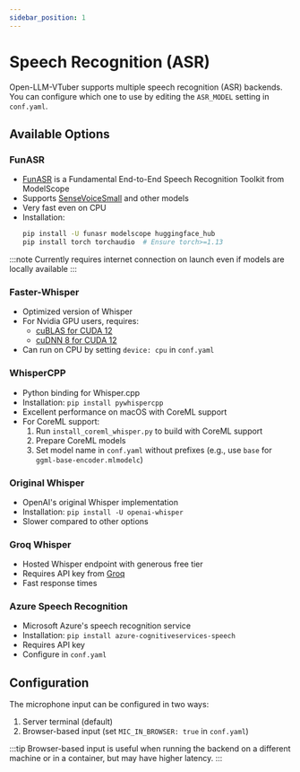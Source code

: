```yaml
---
sidebar_position: 1
---
```


# Speech Recognition (ASR)

Open-LLM-VTuber supports multiple speech recognition (ASR) backends. You can configure which one to use by editing the `ASR_MODEL` setting in `conf.yaml`.

## Available Options

### FunASR
- [FunASR](https://github.com/modelscope/FunASR) is a Fundamental End-to-End Speech Recognition Toolkit from ModelScope
- Supports [SenseVoiceSmall](https://github.com/FunAudioLLM/SenseVoice) and other models
- Very fast even on CPU
- Installation:
  ```bash
  pip install -U funasr modelscope huggingface_hub
  pip install torch torchaudio  # Ensure torch>=1.13
  ```
:::note
Currently requires internet connection on launch even if models are locally available
:::

### Faster-Whisper
- Optimized version of Whisper
- For Nvidia GPU users, requires:
  - [cuBLAS for CUDA 12](https://developer.nvidia.com/cublas)
  - [cuDNN 8 for CUDA 12](https://developer.nvidia.com/cudnn)
- Can run on CPU by setting `device: cpu` in `conf.yaml`

### WhisperCPP
- Python binding for Whisper.cpp
- Installation: `pip install pywhispercpp`
- Excellent performance on macOS with CoreML support
- For CoreML support:
  1. Run `install_coreml_whisper.py` to build with CoreML support
  2. Prepare CoreML models
  3. Set model name in `conf.yaml` without prefixes (e.g., use `base` for `ggml-base-encoder.mlmodelc`)

### Original Whisper
- OpenAI's original Whisper implementation
- Installation: `pip install -U openai-whisper`
- Slower compared to other options

### Groq Whisper
- Hosted Whisper endpoint with generous free tier
- Requires API key from [Groq](https://console.groq.com/keys)
- Fast response times

### Azure Speech Recognition
- Microsoft Azure's speech recognition service
- Installation: `pip install azure-cognitiveservices-speech`
- Requires API key
- Configure in `conf.yaml`

## Configuration

The microphone input can be configured in two ways:
1. Server terminal (default)
2. Browser-based input (set `MIC_IN_BROWSER: true` in `conf.yaml`)

:::tip
Browser-based input is useful when running the backend on a different machine or in a container, but may have higher latency.
:::


